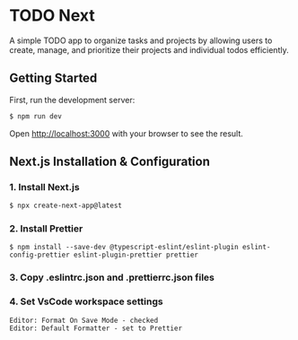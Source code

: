 # TODO Next

A simple TODO app to organize tasks and projects by allowing users to create, manage, and prioritize their projects and individual todos efficiently.

## Getting Started

First, run the development server:

```bash
$ npm run dev
```

Open [http://localhost:3000](http://localhost:3000) with your browser to see the result.

## Next.js Installation & Configuration

### 1. Install Next.js

```bash
$ npx create-next-app@latest
```

### 2. Install Prettier

```
$ npm install --save-dev @typescript-eslint/eslint-plugin eslint-config-prettier eslint-plugin-prettier prettier
```

### 3. Copy .eslintrc.json and .prettierrc.json files

### 4. Set VsCode workspace settings

```
Editor: Format On Save Mode - checked
Editor: Default Formatter - set to Prettier
```
